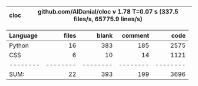 cloc|github.com/AlDanial/cloc v 1.78  T=0.07 s (337.5 files/s, 65775.9 lines/s)
--- | ---

Language|files|blank|comment|code
:-------|-------:|-------:|-------:|-------:
Python|16|383|185|2575
CSS|6|10|14|1121
--------|--------|--------|--------|--------
SUM:|22|393|199|3696
